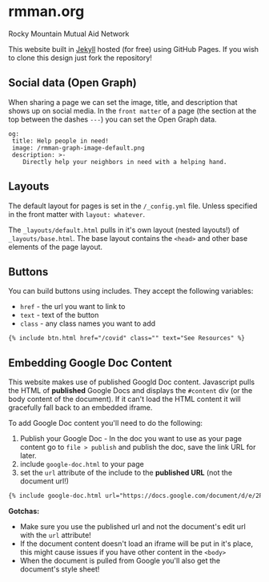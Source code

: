 # rmman.org
Rocky Mountain Mutual Aid Network

This website built in [Jekyll](https://jekyllrb.com/docs) hosted (for free) using GitHub Pages. 
If you wish to clone this design just fork the repository! 

## Social data (Open Graph)

When sharing a page we can set the image, title, and description that shows up on social media. 
In the `front matter` of a page (the section at the top between the dashes `---`) you can set the
Open Graph data.

```
og:
 title: Help people in need!
 image: /rmman-graph-image-default.png
 description: >-
    Directly help your neighbors in need with a helping hand.
```

## Layouts

The default layout for pages is set in the `/_config.yml` file. Unless specified in the front matter with `layout: whatever`.

The `_layouts/default.html` pulls in it's own layout (nested layouts!) of `_layouts/base.html`. The base layout contains
the `<head>` and other base elements of the page layout.

## Buttons

You can build buttons using includes. They accept the following variables:

- `href` - the url you want to link to
- `text` - text of the button
- `class` - any class names you want to add

```
{% include btn.html href="/covid" class="" text="See Resources" %}
```

## Embedding Google Doc Content

This website makes use of published Googld Doc content. Javascript pulls the HTML of **published** Google Docs
and displays the `#content` div (or the body content of the document). If it can't load the HTML content it 
will gracefully fall back to an embedded iframe.

To add Google Doc content you'll need to do the following:

1. Publish your Google Doc - In the doc you want to use as your page content go to `file > publish` and publish the doc, save the link URL for later.
2. include `google-doc.html` to your page
3. set the `url` attribute of the include to the **published URL** (not the document url!)

``` html
{% include google-doc.html url="https://docs.google.com/document/d/e/2PACX-1vQUhG21mO6ahV6njQ6RB3lA_94LFoilOvganxxtFIZsd4GXfiZWwUNJMwwcR4B6av6KvBMwZ7xXq0oh/pub" %}
```

**Gotchas:** 

* Make sure you use the published url and not the document's edit url with the `url` attribute!
* If the document content doesn't load an iframe will be put in it's place, this might cause issues if you have other content in the `<body>`
* When the document is pulled from Google you'll also get the document's style sheet!
